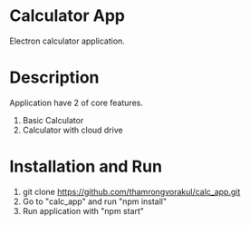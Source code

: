 # Calculator App
Electron calculator application.

# Description

Application have 2 of core features.
1. Basic Calculator
2. Calculator with cloud drive

# Installation and Run
1. git clone https://github.com/thamrongvorakul/calc_app.git
2. Go to "calc_app" and run "npm install"
3. Run application with "npm start"



